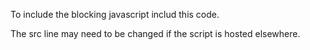 To include the blocking javascript includ this code.

<script src="javascript/nohate.js" 
        type="text/javascript">
</script>


The src line may need to be changed if the script is 
hosted elsewhere.
